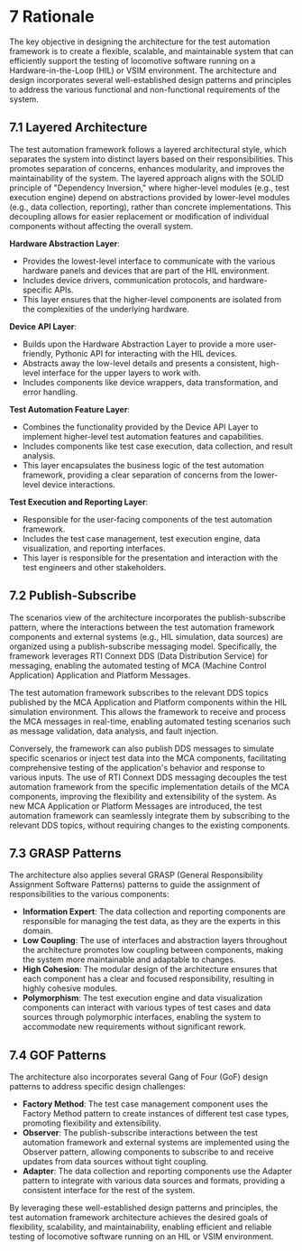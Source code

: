 # 7 Rationale

The key objective in designing the architecture for the test automation framework is to create a flexible, scalable, and maintainable system that can efficiently support the testing of locomotive software running on a Hardware-in-the-Loop (HIL) or VSIM environment. The architecture and design incorporates several well-established design patterns and principles to address the various functional and non-functional requirements of the system.

## 7.1 **Layered Architecture**
The test automation framework follows a layered architectural style, which separates the system into distinct layers based on their responsibilities. This promotes separation of concerns, enhances modularity, and improves the maintainability of the system. The layered approach aligns with the SOLID principle of "Dependency Inversion," where higher-level modules (e.g., test execution engine) depend on abstractions provided by lower-level modules (e.g., data collection, reporting), rather than concrete implementations. This decoupling allows for easier replacement or modification of individual components without affecting the overall system.  

**Hardware Abstraction Layer**:
- Provides the lowest-level interface to communicate with the various hardware panels and devices that are part of the HIL environment.
- Includes device drivers, communication protocols, and hardware-specific APIs.
- This layer ensures that the higher-level components are isolated from the complexities of the underlying hardware.

**Device API Layer**:
- Builds upon the Hardware Abstraction Layer to provide a more user-friendly, Pythonic API for interacting with the HIL devices.
- Abstracts away the low-level details and presents a consistent, high-level interface for the upper layers to work with.
- Includes components like device wrappers, data transformation, and error handling.

**Test Automation Feature Layer**:
- Combines the functionality provided by the Device API Layer to implement higher-level test automation features and capabilities.
- Includes components like test case execution, data collection, and result analysis.
- This layer encapsulates the business logic of the test automation framework, providing a clear separation of concerns from the lower-level device interactions.

**Test Execution and Reporting Layer**:
- Responsible for the user-facing components of the test automation framework.
- Includes the test case management, test execution engine, data visualization, and reporting interfaces.
- This layer is responsible for the presentation and interaction with the test engineers and other stakeholders.

## 7.2 Publish-Subscribe
The scenarios view of the architecture incorporates the publish-subscribe pattern, where the interactions between the test automation framework components and external systems (e.g., HIL simulation, data sources) are organized using a publish-subscribe messaging model. Specifically, the framework leverages RTI Connext DDS (Data Distribution Service) for messaging, enabling the automated testing of MCA (Machine Control Application) Application and Platform Messages.

The test automation framework subscribes to the relevant DDS topics published by the MCA Application and Platform components within the HIL simulation environment. This allows the framework to receive and process the MCA messages in real-time, enabling automated testing scenarios such as message validation, data analysis, and fault injection.

Conversely, the framework can also publish DDS messages to simulate specific scenarios or inject test data into the MCA components, facilitating comprehensive testing of the application's behavior and response to various inputs.  The use of RTI Connext DDS messaging decouples the test automation framework from the specific implementation details of the MCA components, improving the flexibility and extensibility of the system. As new MCA Application or Platform Messages are introduced, the test automation framework can seamlessly integrate them by subscribing to the relevant DDS topics, without requiring changes to the existing components.

## 7.3 GRASP Patterns

The architecture also applies several GRASP (General Responsibility Assignment Software Patterns) patterns to guide the assignment of responsibilities to the various components:

- **Information Expert**: The data collection and reporting components are responsible for managing the test data, as they are the experts in this domain.
- **Low Coupling**: The use of interfaces and abstraction layers throughout the architecture promotes low coupling between components, making the system more maintainable and adaptable to changes.
- **High Cohesion**: The modular design of the architecture ensures that each component has a clear and focused responsibility, resulting in highly cohesive modules.
- **Polymorphism**: The test execution engine and data visualization components can interact with various types of test cases and data sources through polymorphic interfaces, enabling the system to accommodate new requirements without significant rework.

## 7.4 GOF Patterns
The architecture also incorporates several Gang of Four (GoF) design patterns to address specific design challenges:

- **Factory Method**: The test case management component uses the Factory Method pattern to create instances of different test case types, promoting flexibility and extensibility.
- **Observer**: The publish-subscribe interactions between the test automation framework and external systems are implemented using the Observer pattern, allowing components to subscribe to and receive updates from data sources without tight coupling.
- **Adapter**: The data collection and reporting components use the Adapter pattern to integrate with various data sources and formats, providing a consistent interface for the rest of the system.

By leveraging these well-established design patterns and principles, the test automation framework architecture achieves the desired goals of flexibility, scalability, and maintainability, enabling efficient and reliable testing of locomotive software running on an HIL or VSIM environment.